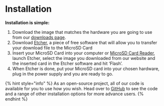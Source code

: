 # Installation

**Installation is simple:**

1. Download the image that matches the hardware you are going to use from our [downloads page](https://downloads.learnersblock.org).&#x20;
2. Download [Etcher](https://www.balena.io/etcher/), a piece of free software that will allow you to transfer your download file to the MicroSD Card
3. Insert your MicroSD Card into your computer or [MicroSD Card Reader](picking-a-micro-sd-card-and-sd-card-reader.md), launch Etcher, select the image you downloaded from our website and the inserted card in the Etcher software and hit ‘Flash’.
4. When Etcher is done, put your MicroSD card into your chosen hardware, plug in the power supply and you are ready to go.

{% hint style="info" %}
As an open-source project, all of our code is available for you to use how you wish. Head over to [GitHub](https://github.com/LearnersBlock/learners-block) to see the code and a range of other installation options for more advance users.&#x20;
{% endhint %}





